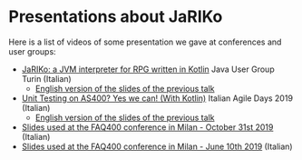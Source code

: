 # Presentations about JaRIKo
Here is a list of videos of some presentation we gave at conferences and user groups:

* [JaRIKo: a JVM interpreter for RPG written in Kotlin](https://www.youtube.com/watch?v=ykmgp7iN-_k&t=1s) Java User Group Turin (Italian)
  * [English version of the slides of the previous talk](https://www.slideshare.net/FTomassetti/jariko-a-jvm-interpreter-for-rpg-written-in-kotlin)
* [Unit Testing on AS400? Yes we can! (With Kotlin)](https://vimeo.com/showcase/6668137/video/381624384) Italian Agile Days 2019 (Italian)
  * [English version of the slides of the previous talk](https://www.slideshare.net/francolombardo/unit-testing-on-as400-yes-we-can-with-kotlin)
* [Slides used at the FAQ400 conference in Milan - October 31st 2019](https://www.slideshare.net/francolombardo/interprete-kotlin-per-lrpg-e-libreria-web-components-open-source-per-la-modernizzazione-faq400-handson) (Italian)
* [Slides used at the FAQ400 conference in Milan - June 10th 2019](https://www.slideshare.net/francolombardo/un-interprete-kotlin-per-il-linguaggio-rpg-as400-ibm-i) (Italian)

